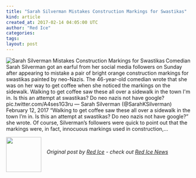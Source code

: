 ```yaml
---
title: "Sarah Silverman Mistakes Construction Markings for Swastikas"
kind: article
created_at: 2017-02-14 04:05:00 UTC
author: "Red Ice"
categories: 
tags: 
layout: post
---
```

<img align="left" alt="Sarah Silverman Mistakes Construction Markings for Swastikas" src="https://rdice.net/a/c/n/17/02140504-SarahSilverman2.9cd7b47f.jpg"> Comedian Sarah Silverman got an earful from her social media followers on Sunday after appearing to mistake a pair of bright orange construction markings for swastikas painted by neo-Nazis. The 46-year-old comedian wrote that she was on her way to get coffee when she noticed the markings on the sidewalk. Walking to get coffee saw these all over a sidewalk in the town I'm in. Is this an attempt at swastikas? Do neo nazis not have google? pic.twitter.com/A4ses1G3ru — Sarah Silverman (@SarahKSilverman) February 12, 2017 “Walking to get coffee saw these all over a sidewalk in the town I’m in. Is this an attempt at swastikas? Do neo nazis not have google?” she wrote. Of course, Silverman’s followers were quick to point out that the markings were, in fact, innocuous markings used in construction,…<div class="author">
  <img src="" style="width: 96px; height: 96;">
  <span style="position: absolute; padding: 32px 15px;">
    <i>Original post by <a href="http://twitter.com/">Red Ice</a> - check out <a href="https://redice.tv/news">Red Ice News</a></i>
  </span>
</div>
